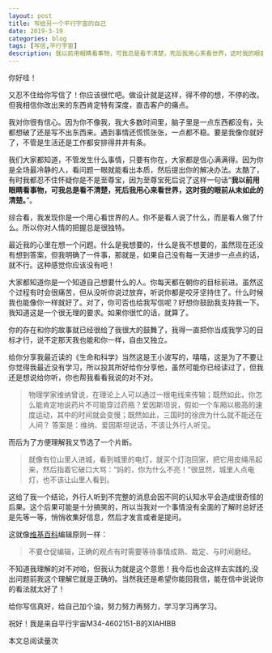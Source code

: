 ```yaml
---
layout: post
title: 写给另一个平行宇宙的自己
date: 2019-3-19
categories: blog
tags: [写信,平行宇宙]
description: 我以前用眼睛看事物，可我总是看不清楚，死后我用心来看世界，这时我的眼前从未如此的清楚。
---
```


你好哇！

又忍不住给你写信了！你应该很忙吧。做设计就是这样，得不停的想，不停的改。但我相信你改出来的东西肯定特有深度，直击客户的痛点。

我对你很有信心。因为你不像我，我大多数时间里，脑子里是一点东西都没有，头都想破了还是写不出东西来。遇到事情还慌慌张张，一点都不稳。要是我像你就好了，不管是生活还是工作都安排得井井有条。

我们大家都知道，不管发生什么事情，只要有你在，大家都是信心满满得。因为你是全场最冷静的人，看问题一眼就能看出本质，然后提出你的解决办法。太酷了，有时我都忍不住怀疑你是不是至尊宝，因为至尊宝死后说了这样一句话“**我以前用眼睛看事物，可我总是看不清楚，死后我用心来看世界，这时我的眼前从未如此的清楚。**”。

综合看，我发现你是一个用心看世界的人。你不是看人说了什么，而是看人做了什么。所以你对人情的把握总是很独特。

最近我的心里在想一个问题。什么是我想要的，什么是我不想要的，虽然现在还没有想到答案，但我明确了一件事，那就是，如果自己没有每一天进步一点点的话，就不行。这种感觉你应该没有吧！

大家都知道你是一个知道自己想要什么的人。你每天都在朝你的目标前进。虽然这个过程有时会很痛苦，但从没听你说过放弃，听说你都是咬牙坚持住了。什么时候我也能像你一样就好了。对了，你可否也给我写信呢？好想你鼓励我支持我一下。我知道这是一个很无理的要求。如果你很忙的话，就算了。

你的存在和你的故事就已经很给了我很大的鼓舞了，我得一直把你当成我学习的目标才行，说不定那天我也能和你一样，自由又独立。

给你分享我最近读的《生命和科学》当然这是王小波写的，嘻嘻，这是为了不要让你觉得我最近没有学习，所以投其所好给你分享他，虽然可能你已经读过了，但我还是想说给你听，你也帮我看看我说的对不对。

> 物理学家维纳曾说，在理论上人可以通过一根电线来传输；既然如此，你怎么能肯定地说药片不可能穿过药瓶？爱因斯坦说，假如一个车厢以极高的速度运动，其中的时间就会变慢；既然如此，三国时的徐庶为什么就不能还在人间？ 答案是：维纳、爱因斯坦说话，不该让外行人听见。

而后为了方便理解我又节选了一个片断。

> 就像有位山里人进城，看到城里的电灯，就买个灯泡回家，把它用皮绳吊起来，然后指着它破口大骂：“妈的，你为什么不亮！”很显然，城里人点电灯，也不该让山里人看到。

这给了我一个结论，外行人听到不完整的消息会因不同的认知水平会造成很奇怪的后果。这个后果可能是十分搞笑的，所以当我对一个事情没有全面的了解时总好还是先等一等，悄悄收集好信息，然后才发言或者是提问。

这就像[维基百科](https://dwz.cn/UMLGcWHI)编辑原则一样：

>不要仓促编辑，正确的观点有时需要等待事情成熟、裁定、与时间磨经。

不知道我理解的对不对哈，但我认为就是这个意思！我今后也会这样去实践的,没出问题前我这个理解它就是正确的。当然我还是希望你能回我信，能在信中说说你的看法就太好了！

给你写信真好，给自己加个油，努力努力再努力，学习学习再学习。

祝好！我是来自平行宇宙M34-4602151-B的XIAHIBB

<span id="busuanzi_container_page_pv">
  本文总阅读量<span id="busuanzi_value_page_pv"></span>次
</span>

